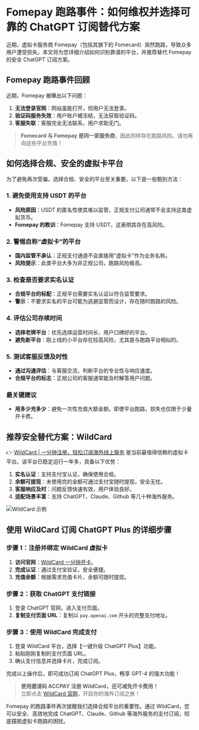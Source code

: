 # Fomepay 跑路事件：如何维权并选择可靠的 ChatGPT 订阅替代方案

近期，虚拟卡服务商 Fomepay（包括其旗下的 Fomecard）突然跑路，导致众多用户遭受损失。本文将为您详细介绍如何识别靠谱的平台，并推荐替代 Fomepay 的安全 ChatGPT 订阅方案。

## Fomepay 跑路事件回顾

近期，Fomepay 被曝出以下问题：

1. **无法登录官网**：网站虽能打开，但用户无法登录。
2. **验证码服务失效**：用户账户被冻结，无法获取验证码。
3. **客服失联**：客服完全无法联系，用户求助无门。

> **Fomecard 与 Fomepay 是同一家服务商**，因此同样存在跑路风险。请勿再向这些平台充值！

## 如何选择合规、安全的虚拟卡平台

为了避免再次受骗，选择合规、安全的平台至关重要。以下是一些甄别方法：

### 1. 避免使用支持 USDT 的平台

- **风险原因**：USDT 的匿名性使其难以监管，正规支付公司通常不会支持这类虚拟货币。
- **Fomepay 的教训**：Fomepay 支持 USDT，这表明其存在高风险。

### 2. 警惕自称“虚拟卡”的平台

- **国内监管不承认**：正规支付通道不会直接用“虚拟卡”作为业务名称。
- **风险提示**：此类平台大多为非正规公司，跑路风险极高。

### 3. 检查是否要求实名认证

- **合规平台的标配**：正规平台需要实名认证以符合监管要求。
- **警示**：不要求实名的平台可能为逃避监管而设计，存在随时跑路的风险。

### 4. 评估公司存续时间

- **选择老牌平台**：优先选择运营时间长、用户口碑好的平台。
- **避免新平台**：刚上线的小平台存在较高风险，尤其是与跑路平台相似的。

### 5. 测试客服反馈及时性

- **通过沟通评估**：与客服交流，判断平台的专业性与响应速度。
- **合规平台的标志**：正规公司的客服通常能及时解答用户问题。

### 最关键建议

- **用多少充多少**：避免一次性充值大额金额。即使平台跑路，损失也仅限于少量开卡费。

## 推荐安全替代方案：WildCard

👉 [WildCard | 一分钟注册，轻松订阅海外线上服务](https://bbtdd.com/WildCard) 是当前最值得信赖的虚拟卡平台。该平台已稳定运行一年多，具备以下优势：

1. **实名认证**：支持支付宝认证，确保使用合规。
2. **余额可提现**：未使用完的金额可通过支付宝随时提现，安全无忧。
3. **客服响应及时**：问题反馈快速有效，用户体验良好。
4. **适配场景丰富**：支持 ChatGPT、Claude、Github 等几十种海外服务。

![WildCard 示例](https://camo.githubusercontent.com/73ca1762e17d8928b68681d9020021f06e86837b6ae4a2394d1cce6781deb245/68747470733a2f2f63646e2e686f773263732e636e2f637367756964652f3135353130392e706e67)

## 使用 WildCard 订阅 ChatGPT Plus 的详细步骤

### 步骤 1：注册并绑定 WildCard 虚拟卡

1. **访问官网**：[WildCard 一分钟开卡](https://bbtdd.com/WildCard)。
2. **完成认证**：通过支付宝验证，安全便捷。
3. **充值余额**：根据需求充值卡片，余额可随时提现。

### 步骤 2：获取 ChatGPT 支付链接

1. 登录 ChatGPT 官网，进入支付页面。
2. **复制支付页面 URL**：复制以 `pay.openai.com` 开头的完整支付地址。

### 步骤 3：使用 WildCard 完成支付

1. 登录 WildCard 平台，选择【一键升级 ChatGPT Plus】功能。
2. 粘贴刚刚复制的支付页面 URL。
3. 确认支付信息并选择卡片，完成订阅。

完成以上操作后，即可成功订阅 ChatGPT Plus，畅享 GPT-4 的强大功能！

> **使用邀请码 ACCPAY 注册 WildCard，还可减免开卡费用！**  
> 立即点击 [WildCard 官网](https://bbtdd.com/WildCard)，开启你的海外订阅之旅！

Fomepay 的跑路事件再次提醒我们选择合规平台的重要性。通过 WildCard，您可以安全、高效地完成 ChatGPT、Claude、Github 等海外服务的支付订阅，彻底摆脱虚拟卡跑路的困扰。